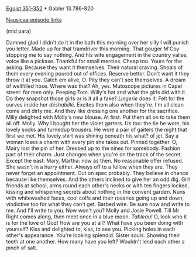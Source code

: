 [Egoist 351-352](https://archive.org/stream/ulysses00joyc_1?ref=ol#page/351/mode/1up) * Gabler 13.786-820

[Nausicaa episode links](https://github.com/upup1904/ulysses_splits/blob/master/nausicaa/episode_links_nausicaa.md)


(mid para)

Damned glad I didn't do it in the bath this morning over her silly I
will punish you letter. Made up for that tramdriver this morning. That
gouger M'Coy stopping me to say nothing. And his wife engagement in the
country valise, voice like a pickaxe. Thankful for small mercies. Cheap
too. Yours for the asking. Because they want it themselves. Their
natural craving. Shoals of them every evening poured out of offices.
Reserve better. Don't want it they throw it at you. Catch em alive, O.
Pity they can't see themselves. A dream of wellfilled hose. Where was
that? Ah, yes. Mutoscope pictures in Capel street: for men only. Peeping
Tom. Willy's hat and what the girls did with it. Do they snapshot those
girls or is it all a fake? *Lingerie* does it. Felt for the curves
inside her *déshabillé.* Excites them also when they're. I'm all clean
come and dirty me. And they like dressing one another for the sacrifice.
Milly delighted with Molly's new blouse. At first. Put them all on to
take them all off. Molly. Why I bought her the violet garters. Us too:
the tie he wore, his lovely socks and turnedup trousers. He wore a pair
of gaiters the night that first we met. His lovely shirt was shining
beneath his what? of jet. Say a woman loses a charm with every pin she
takes out. Pinned together. O, Mairy lost the pin of her. Dressed up to
the nines for somebody. Fashion part of their charm. Just changes when
you're on the track of the secret. Except the east: Mary, Martha: now as
then. No reasonable offer refused. She wasn't in a hurry either. Always
off to a fellow when they are. They never forget an appointment. Out on
spec probably. They believe in chance because like themselves. And the
others inclined to give her an odd dig. Girl friends at school, arms
round each other's necks or with ten fingers locked, kissing and
whispering secrets about nothing in the convent garden. Nuns with
whitewashed faces, cool coifs and their rosaries going up and down,
vindictive too for what they can't get. Barbed wire. Be sure now and
write to me. And I'll write to you. Now won't you? Molly and Josie
Powell. Till Mr Right comes along, then meet once in a blue moon.
*Tableau!* O, look who it is for the love of God! How are you at all?
What have you been doing with yourself? Kiss and delighted to, kiss, to
see you. Picking holes in each other's appearance. You're looking
splendid. Sister souls. Showing their teeth at one another. How many
have you left? Wouldn't lend each other a pinch of salt.
